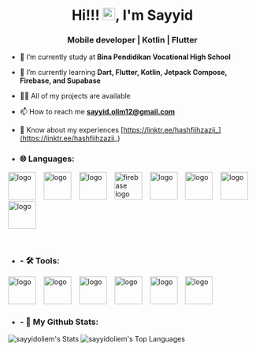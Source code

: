 <h1 align="center">Hi!!! <img src="https://media.giphy.com/media/hvRJCLFzcasrR4ia7z/giphy.gif" width="25px">, I'm Sayyid</h1>
<h3 align="center">Mobile developer | Kotlin | Flutter</h3>

- 🔭 I’m currently study at **Bina Pendidikan Vocational High School**

- 🌱 I’m currently learning **Dart, Flutter, Kotlin, Jetpack Compose, Firebase, and Supabase**

- 👨‍💻 All of my projects are available 

- 📫 How to reach me **sayyid.olim12@gmail.com**

- 📄 Know about my experiences [https://linktr.ee/hashfiihzazii_](https://linktr.ee/hashfiihzazii_)

- <h3 align="left">🌐 Languages: </h3>
<p align="left"> 
  <img src="https://skillicons.dev/icons?i=kotlin" height="56" alt="logo"  />
  <img width="8" />
  <img src="https://skillicons.dev/icons?i=dart" height="56" alt="logo"  />
  <img width="8" />
  <img src="https://skillicons.dev/icons?i=flutter" height="56" alt="logo"  />
  <img width="8" />
  <img src="https://skillicons.dev/icons?i=css" height="56" alt="firebase logo"  />
  <img width="8" />
  <img src="https://skillicons.dev/icons?i=html" height="56" alt="logo"  />
  <img width="8" />
  <img src="https://skillicons.dev/icons?i=mysql" height="56" alt="logo"  />
  <img width="8" />
    <img src="https://skillicons.dev/icons?i=firebase" height="56" alt="logo"  />
  <img width="8" />
  <img src="https://skillicons.dev/icons?i=supabase" height="56" alt="logo"  />
</p>
<br>

- <h3 align="left">- 🛠 Tools: </h3>
<p align="left"> 
  <img src="https://skillicons.dev/icons?i=github" height="56" alt="logo"  />
  <img width="8" />
  <img src="https://skillicons.dev/icons?i=vscode" height="56" alt="logo"  />
  <img width="8" />
  <img src="https://skillicons.dev/icons?i=androidstudio" height="56" alt="logo"  />
  <img width="8" />
  <img src="https://skillicons.dev/icons?i=apple" height="56" alt="logo"  />
  <img width="8" />
  <img src="https://skillicons.dev/icons?i=windows" height="56" alt="logo"  />
  <img width="8" />
  <img src="https://encrypted-tbn0.gstatic.com/images?q=tbn:ANd9GcT1L2VtOje6mV3kDT7FIu1SGEH8pRqg7RySdMdSocjjEOzSc9zWKjl3kEipPZcnj4qwUNk&usqp=CAU" height="56" alt="logo"  />
</p>


- <h3 align="left">- 🚀  My Github Stats: </h3>
![sayyidoliem's Stats](https://github-readme-stats.vercel.app/api?username=sayyidoliem&theme=vue-dark&show_icons=true&hide_border=true&count_private=true)
![sayyidoliem's Top Languages](https://github-readme-stats.vercel.app/api/top-langs/?username=sayyidoliem&theme=vue-dark&show_icons=true&hide_border=true&layout=compact)

